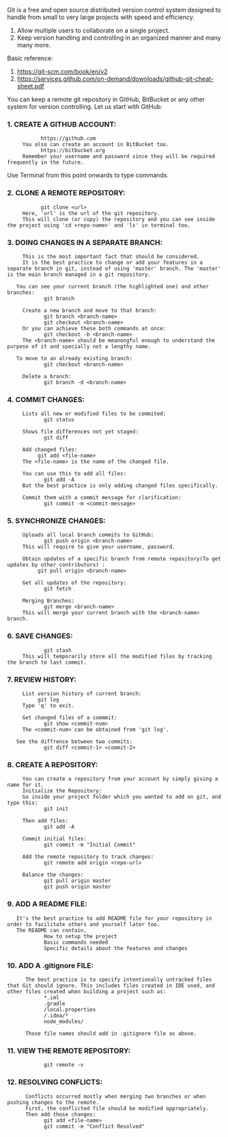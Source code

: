 Git is a free and open source distributed version control system designed to handle from small to very large projects with speed and efficiency.

1. Allow multiple users to collaborate on a single project.
2. Keep version handling and controlling in an organized manner and many many more.

Basic reference:
 1. https://git-scm.com/book/en/v2
 2. https://services.github.com/on-demand/downloads/github-git-cheat-sheet.pdf
 
You can keep a remote git repository in GitHub, BitBucket or any other system for version controlling. Let us start with GitHub:

### 1. CREATE A GITHUB ACCOUNT:
		       https://github.com
	     You also can create an account in BitBucket too.
		       https://bitbucket.org
	     Remember your username and password since they will be required frequently in the future.

Use Terminal from this point onwards to type commands.

### 2. CLONE A REMOTE REPOSITORY:
		       git clone <url>
	     Here, 'url' is the url of the git repository.
	     This will clone (or copy) the repository and you can see inside the project using 'cd <repo-name>' and 'ls' in terminal too.

### 3. DOING CHANGES IN A SEPARATE BRANCH:
	     This is the most important fact that should be considered. 
	     It is the best practice to change or add your features in a separate branch in git, instead of using 'master' branch. The 'master' is the main branch managed in a git repository. 
	     
       You can see your current branch (the highlighted one) and other branches:
		        git branch	
            
	     Create a new branch and move to that branch:
		        git branch <branch-name>
		        git checkout <branch-name>
	     Or you can achieve these both commands at once:
		        git checkout -b <branch-name>
	     The <branch-name> should be meanongful enough to understand the purpose of it and specially not a lengthy name.
	   
       To move to an already existing branch:
		        git checkout <branch-name>
            
	     Delete a branch:
		        git branch -d <branch-name>
	 
### 4. COMMIT CHANGES:
	     Lists all new or modified files to be commited:
		        git status
            
	     Shows file differences not yet staged:
		        git diff
            
	     Add changed files:
	   	      git add <file-name>
	     The <file-name> is the name of the changed file.
       
	     You can use this to add all files:
		        git add -A
	     But the best practice is only adding changed files specifically.
       
	     Commit them with a commit message for clarification:
		        git commit -m <commit-message>

### 5. SYNCHRONIZE CHANGES:
	     Uploads all local branch commits to GitHub:
		        git push origin <branch-name>
	     This will require to give your username, password.
       
	     Obtain updates of a specific branch from remote repository(To get updates by other contributors) :
	          git pull origin <branch-name>
            
	     Get all updates of the repository:
		        git fetch
            
	     Merging Branches:
		        git merge <branch-name> 
	     This will merge your current branch with the <branch-name> branch.
	  
### 6. SAVE CHANGES:
		        git stash
	     This will temporarily store all the modified files by tracking the branch to last commit.

### 7. REVIEW HISTORY:
	     List version history of current branch:
	  	      git log 
	     Type 'q' to exit.
       
	     Get changed files of a commmit:
		        git show <commit-num>
	     The <commit-num> can be obtained from 'git log'.
	  
       See the diffrence between two commits:
		        git diff <commit-1> <commit-2>
	   
### 8. CREATE A REPOSITORY:
	     You can create a repository from your account by simply giving a name for it.
	     Initialize the Repository:
	     Go inside your project folder which you wanted to add on git, and type this:
		        git init
            
	     Then add files: 
		        git add -A
            
	     Commit initial files:
		        git commit -m "Initial Commit"
            
	     Add the remote repository to track changes:
		        git remote add origin <repo-url> 
            
	     Balance the changes:
		        git pull origin master
		        git push origin master

### 9. ADD A README FILE:
	   It's the best practice to add README file for your repository in order to facilitate others and yourself later too.
	   The README can contain,
		        How to setup the project
		        Basic commands needed
		        Specific details about the features and changes

### 10. ADD A .gitignore FILE:
	      The best practice is to specify intentionally untracked files that Git should ignore. This includes files created in IDE used, and other files created when building a project such as:
		        *.iml
		        .gradle
		        /local.properties
		        /.idea/*
		        node_modules/
		
	      Those file names should add in .gitignore file as above.	

### 11. VIEW THE REMOTE REPOSITORY:
    		    git remote -v 
		
### 12. RESOLVING CONFLICTS:
	      Conflicts occurred mostly when merging two branches or when pushing changes to the remote.
	      First, the conflicted file should be modified appropriately. 
	      Then add those changes:
		        git add <file-name>
		        git commit -m "Conflict Resolved"
